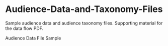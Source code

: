 # Audience-Data-and-Taxonomy-Files
Sample audience data and audience taxonomy files. Supporting material for the data flow PDF.

Audience Data File Sample
